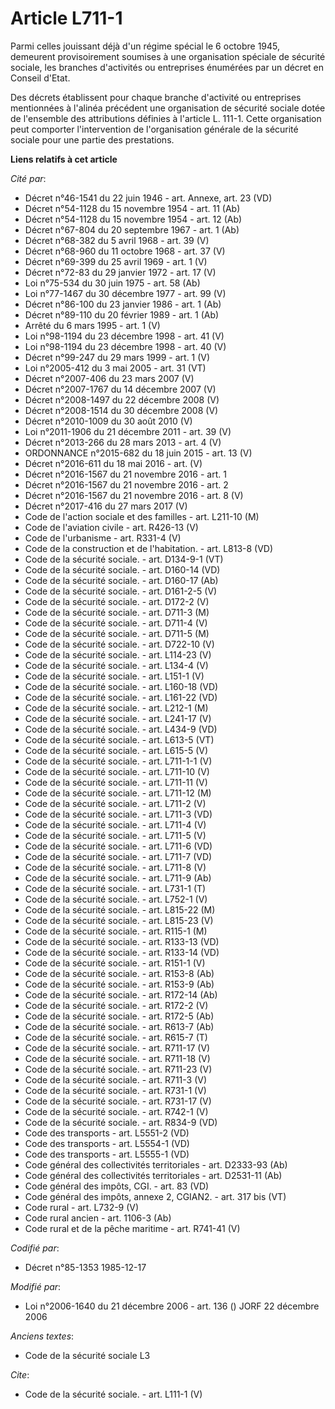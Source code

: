 # Article L711-1

Parmi celles jouissant déjà d'un régime spécial le 6 octobre 1945, demeurent provisoirement soumises à une organisation
spéciale de sécurité sociale, les branches d'activités ou entreprises énumérées par un décret en Conseil d'Etat. 

Des décrets établissent pour chaque branche d'activité ou entreprises mentionnées à l'alinéa précédent une organisation de
sécurité sociale dotée de l'ensemble des attributions définies à l'article L. 111-1. Cette organisation peut comporter
l'intervention de l'organisation générale de la sécurité sociale pour une partie des prestations.

**Liens relatifs à cet article**

_Cité par_:

  - Décret n°46-1541 du 22 juin 1946 - art. Annexe, art. 23 (VD)
  - Décret n°54-1128 du 15 novembre 1954 - art. 11 (Ab)
  - Décret n°54-1128 du 15 novembre 1954 - art. 12 (Ab)
  - Décret n°67-804 du 20 septembre 1967 - art. 1 (Ab)
  - Décret n°68-382 du 5 avril 1968 - art. 39 (V)
  - Décret n°68-960 du 11 octobre 1968 - art. 37 (V)
  - Décret n°69-399 du 25 avril 1969 - art. 1 (V)
  - Décret n°72-83 du 29 janvier 1972 - art. 17 (V)
  - Loi n°75-534 du 30 juin 1975 - art. 58 (Ab)
  - Loi n°77-1467 du 30 décembre 1977 - art. 99 (V)
  - Décret n°86-100 du 23 janvier 1986 - art. 1 (Ab)
  - Décret n°89-110 du 20 février 1989 - art. 1 (Ab)
  - Arrêté du 6 mars 1995 - art. 1 (V)
  - Loi n°98-1194 du 23 décembre 1998 - art. 41 (V)
  - Loi n°98-1194 du 23 décembre 1998 - art. 40 (V)
  - Décret n°99-247 du 29 mars 1999 - art. 1 (V)
  - Loi n°2005-412 du 3 mai 2005 - art. 31 (VT)
  - Décret n°2007-406 du 23 mars 2007 (V)
  - Décret n°2007-1767 du 14 décembre 2007 (V)
  - Décret n°2008-1497 du 22 décembre 2008 (V)
  - Décret n°2008-1514 du 30 décembre 2008 (V)
  - Décret n°2010-1009 du 30 août 2010 (V)
  - Loi n°2011-1906 du 21 décembre 2011 - art. 39 (V)
  - Décret n°2013-266 du 28 mars 2013 - art. 4 (V)
  - ORDONNANCE n°2015-682 du 18 juin 2015 - art. 13 (V)
  - Décret n°2016-611 du 18 mai 2016 - art. (V)
  - Décret n°2016-1567 du 21 novembre 2016 - art. 1
  - Décret n°2016-1567 du 21 novembre 2016 - art. 2
  - Décret n°2016-1567 du 21 novembre 2016 - art. 8 (V)
  - Décret n°2017-416 du 27 mars 2017 (V)
  - Code de l'action sociale et des familles - art. L211-10 (M)
  - Code de l'aviation civile - art. R426-13 (V)
  - Code de l'urbanisme - art. R331-4 (V)
  - Code de la construction et de l'habitation. - art. L813-8 (VD)
  - Code de la sécurité sociale. - art. D134-9-1 (VT)
  - Code de la sécurité sociale. - art. D160-14 (VD)
  - Code de la sécurité sociale. - art. D160-17 (Ab)
  - Code de la sécurité sociale. - art. D161-2-5 (V)
  - Code de la sécurité sociale. - art. D172-2 (V)
  - Code de la sécurité sociale. - art. D711-3 (M)
  - Code de la sécurité sociale. - art. D711-4 (V)
  - Code de la sécurité sociale. - art. D711-5 (M)
  - Code de la sécurité sociale. - art. D722-10 (V)
  - Code de la sécurité sociale. - art. L114-23 (V)
  - Code de la sécurité sociale. - art. L134-4 (V)
  - Code de la sécurité sociale. - art. L151-1 (V)
  - Code de la sécurité sociale. - art. L160-18 (VD)
  - Code de la sécurité sociale. - art. L161-22 (VD)
  - Code de la sécurité sociale. - art. L212-1 (M)
  - Code de la sécurité sociale. - art. L241-17 (V)
  - Code de la sécurité sociale. - art. L434-9 (VD)
  - Code de la sécurité sociale. - art. L613-5 (VT)
  - Code de la sécurité sociale. - art. L615-5 (V)
  - Code de la sécurité sociale. - art. L711-1-1 (V)
  - Code de la sécurité sociale. - art. L711-10 (V)
  - Code de la sécurité sociale. - art. L711-11 (V)
  - Code de la sécurité sociale. - art. L711-12 (M)
  - Code de la sécurité sociale. - art. L711-2 (V)
  - Code de la sécurité sociale. - art. L711-3 (VD)
  - Code de la sécurité sociale. - art. L711-4 (V)
  - Code de la sécurité sociale. - art. L711-5 (V)
  - Code de la sécurité sociale. - art. L711-6 (VD)
  - Code de la sécurité sociale. - art. L711-7 (VD)
  - Code de la sécurité sociale. - art. L711-8 (V)
  - Code de la sécurité sociale. - art. L711-9 (Ab)
  - Code de la sécurité sociale. - art. L731-1 (T)
  - Code de la sécurité sociale. - art. L752-1 (V)
  - Code de la sécurité sociale. - art. L815-22 (M)
  - Code de la sécurité sociale. - art. L815-23 (V)
  - Code de la sécurité sociale. - art. R115-1 (M)
  - Code de la sécurité sociale. - art. R133-13 (VD)
  - Code de la sécurité sociale. - art. R133-14 (VD)
  - Code de la sécurité sociale. - art. R151-1 (V)
  - Code de la sécurité sociale. - art. R153-8 (Ab)
  - Code de la sécurité sociale. - art. R153-9 (Ab)
  - Code de la sécurité sociale. - art. R172-14 (Ab)
  - Code de la sécurité sociale. - art. R172-2 (V)
  - Code de la sécurité sociale. - art. R172-5 (Ab)
  - Code de la sécurité sociale. - art. R613-7 (Ab)
  - Code de la sécurité sociale. - art. R615-7 (T)
  - Code de la sécurité sociale. - art. R711-17 (V)
  - Code de la sécurité sociale. - art. R711-18 (V)
  - Code de la sécurité sociale. - art. R711-23 (V)
  - Code de la sécurité sociale. - art. R711-3 (V)
  - Code de la sécurité sociale. - art. R731-1 (V)
  - Code de la sécurité sociale. - art. R731-17 (V)
  - Code de la sécurité sociale. - art. R742-1 (V)
  - Code de la sécurité sociale. - art. R834-9 (VD)
  - Code des transports - art. L5551-2 (VD)
  - Code des transports - art. L5554-1 (VD)
  - Code des transports - art. L5555-1 (VD)
  - Code général des collectivités territoriales - art. D2333-93 (Ab)
  - Code général des collectivités territoriales - art. D2531-11 (Ab)
  - Code général des impôts, CGI. - art. 83 (VD)
  - Code général des impôts, annexe 2, CGIAN2. - art. 317 bis (VT)
  - Code rural - art. L732-9 (V)
  - Code rural ancien - art. 1106-3 (Ab)
  - Code rural et de la pêche maritime - art. R741-41 (V)

_Codifié par_:

  - Décret n°85-1353 1985-12-17

_Modifié par_:

  - Loi n°2006-1640 du 21 décembre 2006 - art. 136 () JORF 22 décembre 2006

_Anciens textes_:

  - Code de la sécurité sociale L3

_Cite_:

  - Code de la sécurité sociale. - art. L111-1 (V)
